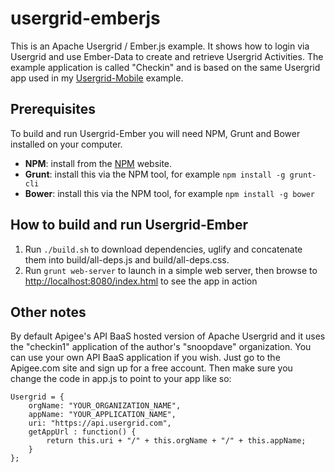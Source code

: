 usergrid-emberjs
===

This is an Apache Usergrid / Ember.js example.
It shows how to login via Usergrid and use Ember-Data to create and retrieve Usergrid Activities.
The example application is called "Checkin" and is based on the same Usergrid app used in my
[Usergrid-Mobile](https://github.com/snoopdave/usergrid-mobile) example.

Prerequisites
---
To build and run Usergrid-Ember you will need NPM, Grunt and Bower installed on your computer.
* __NPM__: install from the [NPM](http://npmjs.org) website.
* __Grunt__: install this via the NPM tool, for example `npm install -g grunt-cli`
* __Bower__: install this via the NPM tool, for example `npm install -g bower`

How to build and run Usergrid-Ember
---
1. Run `./build.sh` to download dependencies, uglify and concatenate them into build/all-deps.js and build/all-deps.css.
2. Run `grunt web-server` to launch in a simple web server, then browse to
[http://localhost:8080/index.html](http://localhost:8080/index.html) to see the app in action

Other notes
---
By default Apigee's API BaaS hosted version of Apache Usergrid and it uses the "checkin1" application of the
author's "snoopdave" organization. You can use your own API BaaS application if you wish. Just go to the
Apigee.com site and sign up for a free account. Then make sure you change the code in app.js to point to your app
like so:

    Usergrid = {
        orgName: "YOUR_ORGANIZATION_NAME",
        appName: "YOUR_APPLICATION_NAME",
        uri: "https://api.usergrid.com",
        getAppUrl : function() {
            return this.uri + "/" + this.orgName + "/" + this.appName;
        }
    };

